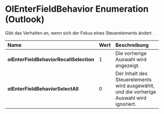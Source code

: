 
# OlEnterFieldBehavior Enumeration (Outlook)

Gibt das Verhalten an, wenn sich der Fokus eines Steuerelements ändert.



|**Name**|**Wert**|**Beschreibung**|
|:-----|:-----|:-----|
|**olEnterFieldBehaviorRecallSelection**|1|Die vorherige Auswahl wird angezeigt.|
|**olEnterFieldBehaviorSelectAll**|0|Der Inhalt des Steuerelements wird ausgewählt, und die vorherige Auswahl wird ignoriert.|
